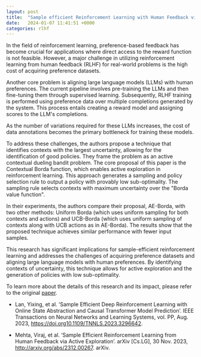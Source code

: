 ```yaml
---
layout: post
title:  "Sample efficient Reinforcement Learning with Human Feedback via Active Exploration"
date:   2024-01-07 11:41:51 +0000
categories: rlhf
---
```


In the field of reinforcement learning, preference-based feedback has become crucial for applications where direct access to the reward function is not feasible. However, a major challenge in utilizing reinforcement learning from human feedback (RLHF) for real-world problems is the high cost of acquiring preference datasets.

Another core problem is aligning large language models (LLMs) with human preferences. The current pipeline involves pre-training the LLMs and then fine-tuning them through supervised learning. Subsequently, RLHF training is performed using preference data over multiple completions generated by the system. This process entails creating a reward model and assigning scores to the LLM's completions.

As the number of variations required for these LLMs increases, the cost of data annotations becomes the primary bottleneck for training these models.

To address these challenges, the authors propose a technique that identifies contexts with the largest uncertainty, allowing for the identification of good policies. They frame the problem as an active contextual dueling bandit problem. The core proposal of this paper is the Contextual Borda function, which enables active exploration in reinforcement learning. This approach generates a sampling and policy selection rule to output a policy with provably low sub-optimality. The sampling rule selects contexts with maximum uncertainty over the "Borda value function".

In their experiments, the authors compare their proposal, AE-Borda, with two other methods: Uniform Borda (which uses uniform sampling for both contexts and actions) and UCB-Borda (which uses uniform sampling of contexts along with UCB actions as in AE-Borda). The results show that the proposed technique achieves similar performance with fewer input samples.

This research has significant implications for sample-efficient reinforcement learning and addresses the challenges of acquiring preference datasets and aligning large language models with human preferences. By identifying contexts of uncertainty, this technique allows for active exploration and the generation of policies with low sub-optimality.

To learn more about the details of this research and its impact, please refer to the original [paper][paper-link].

- Lan, Yixing, et al. ‘Sample Efficient Deep Reinforcement Learning with Online State Abstraction and Causal Transformer Model Prediction’. IEEE Transactions on Neural Networks and Learning Systems, vol. PP, Aug. 2023, https://doi.org10.1109/TNNLS.2023.3296642.

- Mehta, Viraj, et al. ‘Sample Efficient Reinforcement Learning from Human Feedback via Active Exploration’. arXiv [Cs.LG], 30 Nov. 2023, http://arxiv.org/abs/2312.00267. arXiv.

[paper-link]: https://arxiv.org/pdf/2312.00267.pdf
